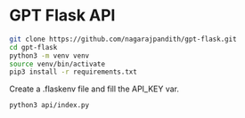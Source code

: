 # GPT Flask API

```bash
git clone https://github.com/nagarajpandith/gpt-flask.git
cd gpt-flask
python3 -m venv venv
source venv/bin/activate
pip3 install -r requirements.txt
```

Create a .flaskenv file and fill the API_KEY var.

```bash
python3 api/index.py
```
